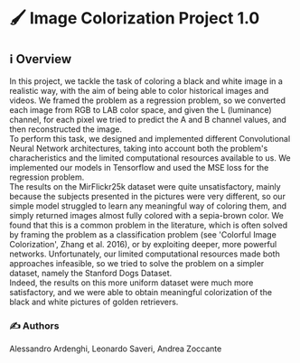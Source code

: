 # 🖌 Image Colorization Project 1.0

## ℹ️ Overview

In this project, we tackle the task of coloring a black and white image in a realistic way, with the aim of being able to color historical images and videos. We framed the problem as a regression problem, so we converted each image from RGB to LAB color space, and given the L (luminance) channel, for each pixel we tried to predict the A and B channel values, and then reconstructed the image. <br>
To perform this task, we designed and implemented different Convolutional Neural Network architectures, taking into account both the problem's characheristics and the limited computational resources available to us. We implemented our models in Tensorflow and used the MSE loss for the regression problem. <br>
The results on the MirFlickr25k dataset were quite unsatisfactory, mainly because the subjects presented in the pictures were very different, so our simple model struggled to learn any meaningful way of coloring them, and simply returned images almost fully colored with a sepia-brown color. We found that this is a common problem in the literature, which is often solved by framing the problem as a classification problem (see 'Colorful Image Colorization', Zhang et al. 2016), or by exploiting deeper, more powerful networks. Unfortunately, our limited computational resources made both approaches infeasible, so we tried to solve the problem on a simpler dataset, namely the Stanford Dogs Dataset. <br>
Indeed, the results on this more uniform dataset were much more satisfactory, and we were able to obtain meaningful colorization of the black and white pictures of golden retrievers.


### ✍️ Authors

Alessandro Ardenghi, Leonardo Saveri, Andrea Zoccante



